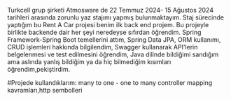 Turkcell grup şirketi Atmosware de 22 Temmuz 2024- 15 Ağustos 2024 tarihleri arasında zorunlu yaz stajımı yapmış bulunmaktayım.
Staj sürecinde yaptığım bu Rent A Car projesi benim ilk back end projem.
Bu projeyle birlikte backende dair her şeyi neredeyse sıfırdan öğrendim.
Spring Framework-Spring Boot temellerini attım,
Spring Data JPA, ORM  kullanımı, CRUD işlemleri hakkında bilgilendim,
Swagger kullanarak API'lerin belgelenmesi ve test edilmesini öğrendim,
Java dilinde bildiğimi sandığım ama aslında yanlış bildiğim ya da hiç bilmediğim kısımları öğrendim,pekiştirdim.

#Projede kullandıklarım:
many to one - one to many
controller mapping kavramları,http sembolleri
